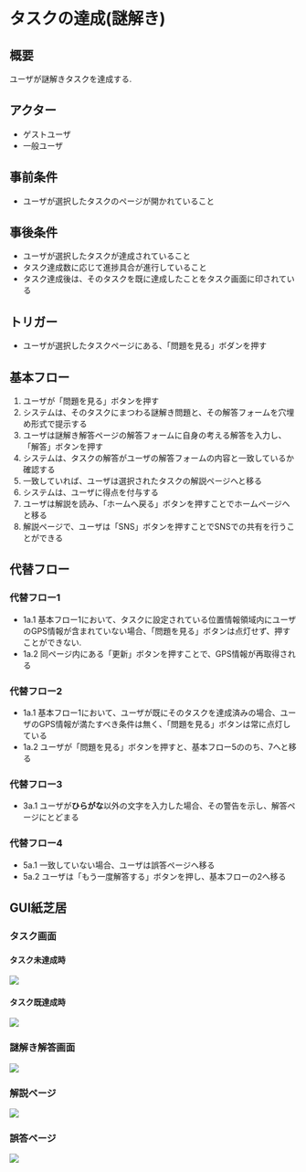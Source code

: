 # タスクの達成(謎解き)
## 概要
ユーザが謎解きタスクを達成する.
## アクター
- ゲストユーザ
- 一般ユーザ
## 事前条件
- ユーザが選択したタスクのページが開かれていること
## 事後条件
- ユーザが選択したタスクが達成されていること
- タスク達成数に応じて進捗具合が進行していること
- タスク達成後は、そのタスクを既に達成したことをタスク画面に印されている
## トリガー
- ユーザが選択したタスクページにある、「問題を見る」ボダンを押す
## 基本フロー
1. ユーザが「問題を見る」ボタンを押す
2. システムは、そのタスクにまつわる謎解き問題と、その解答フォームを穴埋め形式で提示する
3. ユーザは謎解き解答ページの解答フォームに自身の考える解答を入力し、「解答」ボタンを押す
4. システムは、タスクの解答がユーザの解答フォームの内容と一致しているか確認する
5. 一致していれば、ユーザは選択されたタスクの解説ページへと移る
6. システムは、ユーザに得点を付与する
7. ユーザは解説を読み、「ホームへ戻る」ボタンを押すことでホームページへと移る
8. 解説ページで、ユーザは「SNS」ボタンを押すことでSNSでの共有を行うことができる
## 代替フロー
### 代替フロー1
- 1a.1 基本フロー1において、タスクに設定されている位置情報領域内にユーザのGPS情報が含まれていない場合、「問題を見る」ボタンは点灯せず、押すことができない.
- 1a.2 同ページ内にある「更新」ボタンを押すことで、GPS情報が再取得される
### 代替フロー2
- 1a.1 基本フロー1において、ユーザが既にそのタスクを達成済みの場合、ユーザのGPS情報が満たすべき条件は無く、「問題を見る」ボタンは常に点灯している
- 1a.2 ユーザが「問題を見る」ボタンを押すと、基本フロー5ののち、7へと移る
### 代替フロー3
- 3a.1 ユーザが**ひらがな**以外の文字を入力した場合、その警告を示し、解答ページにとどまる
### 代替フロー4
- 5a.1 一致していない場合、ユーザは誤答ページへ移る
- 5a.2 ユーザは「もう一度解答する」ボタンを押し、基本フローの2へ移る
## GUI紙芝居
### タスク画面
#### タスク未達成時
<img src="img\task_page.jpg">

#### タスク既達成時
<img src="img\already_completed_task_page.jpg">

### 謎解き解答画面
<img src="img\mystery_page.jpg">

### 解説ページ
<img src="img\answer_page.jpg">

### 誤答ページ
<img src="img\mistake_page.jpg">
